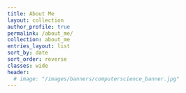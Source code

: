 ```yaml
---
title: About Me
layout: collection
author_profile: true
permalink: /about_me/
collection: about_me
entries_layout: list
sort_by: date
sort_order: reverse
classes: wide
header:
  # image: "/images/banners/computerscience_banner.jpg"
---
```

